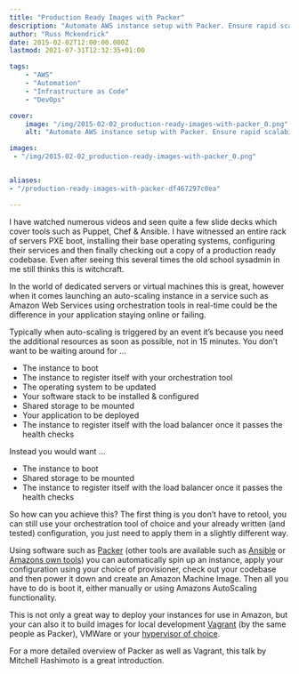 ```yaml
---
title: "Production Ready Images with Packer"
description: "Automate AWS instance setup with Packer. Ensure rapid scalability with pre-configured images. Explore Packer's versatility across platforms."
author: "Russ Mckendrick"
date: 2015-02-02T12:00:00.000Z
lastmod: 2021-07-31T12:32:35+01:00

tags:
    - "AWS"
    - "Automation"
    - "Infrastructure as Code"
    - "DevOps"

cover:
    image: "/img/2015-02-02_production-ready-images-with-packer_0.png" 
    alt: "Automate AWS instance setup with Packer. Ensure rapid scalability with pre-configured images. Explore Packer's versatility across platforms."

images:
 - "/img/2015-02-02_production-ready-images-with-packer_0.png"


aliases:
- "/production-ready-images-with-packer-df467297c0ea"

---
```


I have watched numerous videos and seen quite a few slide decks which cover tools such as Puppet, Chef & Ansible. I have witnessed an entire rack of servers PXE boot, installing their base operating systems, configuring their services and then finally checking out a copy of a production ready codebase. Even after seeing this several times the old school sysadmin in me still thinks this is witchcraft.

In the world of dedicated servers or virtual machines this is great, however when it comes launching an auto-scaling instance in a service such as Amazon Web Services using orchestration tools in real-time could be the difference in your application staying online or failing.

Typically when auto-scaling is triggered by an event it’s because you need the additional resources as soon as possible, not in 15 minutes. You don’t want to be waiting around for …

- The instance to boot
- The instance to register itself with your orchestration tool
- The operating system to be updated
- Your software stack to be installed & configured
- Shared storage to be mounted
- Your application to be deployed
- The instance to register itself with the load balancer once it passes the health checks

Instead you would want …

- The instance to boot
- Shared storage to be mounted
- The instance to register itself with the load balancer once it passes the health checks

So how can you achieve this? The first thing is you don’t have to retool, you can still use your orchestration tool of choice and your already written (and tested) configuration, you just need to apply them in a slightly different way.

Using software such as [Packer](https://packer.io/) (other tools are available such as [Ansible](http://docs.ansible.com/ec2_ami_module.html) or [Amazons own tools](http://docs.aws.amazon.com/AWSEC2/latest/UserGuide/creating-an-ami-ebs.html)) you can automatically spin up an instance, apply your configuration using your choice of provisioner, check out your codebase and then power it down and create an Amazon Machine Image. Then all you have to do is boot it, either manually or using Amazons AutoScaling functionality.

This is not only a great way to deploy your instances for use in Amazon, but your can also it to build images for local development [Vagrant](https://www.vagrantup.com) (by the same people as Packer), VMWare or your [hypervisor of choice](https://www.packer.io/intro/platforms.html).

For a more detailed overview of Packer as well as Vagrant, this talk by Mitchell Hashimoto is a great introduction.
